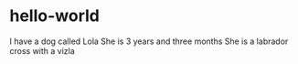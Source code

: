 # hello-world
I have a dog called Lola
She is 3 years and three months
She is a labrador cross with a vizla
